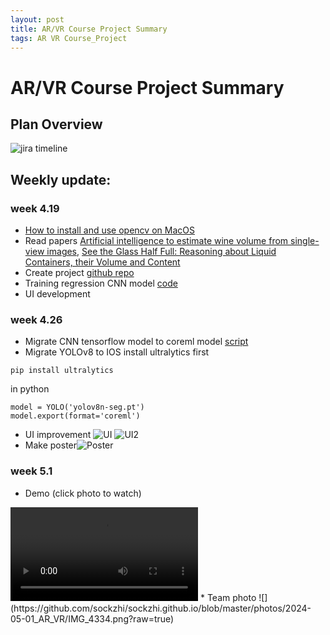 ```yaml
---
layout: post
title: AR/VR Course Project Summary
tags: AR VR Course_Project
---
```

# AR/VR Course Project Summary
## Plan Overview
![jira timeline](https://github.com/sockzhi/sockzhi.github.io/blob/master/photos/2024-05-01_AR_VR/ar_mixology_assistant_2024-05-01_05.22pm.png?raw=true)
## Weekly update:

### week 4.19
* [How to install and use opencv on MacOS](https://blog.binaryzhi.com/2024/03/30/install-opencv-xcode15.html)
* Read papers [Artificial intelligence to estimate wine volume from single-view images](https://www.sciencedirect.com/science/article/pii/S240584402201845X), 
[See the Glass Half Full: Reasoning about Liquid Containers, their Volume and Content](https://arxiv.org/abs/1701.02718)
* Create project [github repo](https://github.com/mihane-ichinose/mixartest/tree/UIkit)
* Training regression CNN model  [code](https://github.com/sockzhi/vol_measure)
* UI development

### week 4.26
* Migrate CNN tensorflow model to coreml model [script](https://github.com/mihane-ichinose/mixartest/blob/UIkit/covert_h52mlmodel.py)
* Migrate YOLOv8 to IOS
  install ultralytics first 
```
pip install ultralytics
```
in python 
```
model = YOLO('yolov8n-seg.pt')
model.export(format='coreml')
```
* UI improvement
![UI](https://github.com/sockzhi/sockzhi.github.io/blob/master/photos/2024-05-01_AR_VR/Screenshot%202024-05-01%20191435.png?raw=true)
![UI2](https://github.com/sockzhi/sockzhi.github.io/blob/master/photos/2024-05-01_AR_VR/Screenshot%202024-05-01%20191503.png?raw=true)
* Make poster![Poster](https://github.com/sockzhi/sockzhi.github.io/blob/master/photos/2024-05-01_AR_VR/Screenshot%202024-05-01%20183728.png?raw=true)

### week 5.1
* Demo (click photo to watch)
<video src="https://github.com/sockzhi/sockzhi.github.io/raw/master/videos/IMG_4715.MOV" controls="controls" style="max-width: 730px;">
</video>
* Team photo
![](https://github.com/sockzhi/sockzhi.github.io/blob/master/photos/2024-05-01_AR_VR/IMG_4334.png?raw=true)